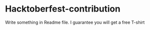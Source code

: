 # Hacktoberfest-contribution

Write something in Readme file. I guarantee you will get a free T-shirt
